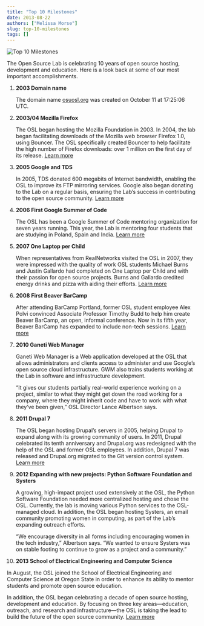 ```yaml
---
title: "Top 10 Milestones"
date: 2013-08-22
authors: ["Melissa Morse"]
slug: top-10-milestones
tags: []
---
```


![Top 10 Milestones](/images/top-10-milestones.jpg#blog)

The Open Source Lab is celebrating 10 years of open source hosting, development and education. Here is a look back at
some of our most important accomplishments.

1. **2003 Domain name**

   The domain name [osuosl.org](/) was created on October 11 at 17:25:06 UTC.

2. **2003/04 Mozilla Firefox**

   The OSL began hosting the Mozilla Foundation in 2003. In 2004, the lab began facilitating downloads of the Mozilla
   web browser Firefox 1.0, using Bouncer. The OSL specifically created Bouncer to help facilitate the high number of
   Firefox downloads: over 1 million on the first day of its release. [Learn more](/blog/look-back-mozilla-firefox-10)

3. **2005 Google and TDS**

   In 2005, TDS donated 600 megabits of Internet bandwidth, enabling the OSL to improve its FTP mirroring services.
   Google also began donating to the Lab on a regular basis, ensuring the Lab’s success in contributing to the open
   source community. [Learn more](/blog/look-back-osls-partnerships-google-and-tds)

4. **2006 First Google Summer of Code**

   The OSL has been a Google Summer of Code mentoring organization for seven years running. This year, the Lab is
   mentoring four students that are studying in Poland, Spain and India.
   [Learn more](/blog/osl-to-mentor-four-in-google-summer-of-code)

5. **2007 One Laptop per Child**

   When representatives from RealNetworks visited the OSL in 2007, they were impressed with the quality of work OSL
   students Michael Burns and Justin Gallardo had completed on One Laptop per Child and with their passion for open
   source projects. Burns and Gallardo credited energy drinks and pizza with aiding their efforts.
   [Learn more](http://oregonstate.edu/ua/ncs/archives/2007/apr/realnetworks-rewards-efforts-osu-student-programmers)

6. **2008 First Beaver BarCamp**

   After attending BarCamp Portland, former OSL student employee Alex Polvi convinced Associate Professor Timothy Budd
   to help him create Beaver BarCamp, an open, informal conference. Now in its fifth year, Beaver BarCamp has expanded
   to include non-tech sessions. [Learn more](/blog/look-back-beaver-barcamp-1)

7. **2010 Ganeti Web Manager**

   Ganeti Web Manager is a Web application developed at the OSL that allows administrators and clients access to
   administer and use Google’s open source cloud infrastructure. GWM also trains students working at the Lab in software
   and infrastructure development.

   “It gives our students partially real-world experience working on a project, similar to what they might get down the
   road working for a company, where they might inherit code and have to work with what they’ve been given,” OSL
   Director Lance Albertson says.

8. **2011 Drupal 7**

   The OSL began hosting Drupal’s servers in 2005, helping Drupal to expand along with its growing community of users.
   In 2011, Drupal celebrated its tenth anniversary and Drupal.org was redesigned with the help of the OSL and former
   OSL employees. In addition, Drupal 7 was released and Drupal.org migrated to the Git version control system.
   [Learn more](/blog/support-success)

9. **2012 Expanding with new projects: Python Software Foundation and Systers**

   A growing, high-impact project used extensively at the OSL, the Python Software Foundation needed more centralized
   hosting and chose the OSL. Currently, the lab is moving various Python services to the OSL-managed cloud. In
   addition, the OSL began hosting Systers, an email community promoting women in computing, as part of the Lab’s
   expanding outreach efforts.

   “We encourage diversity in all forms including encouraging women in the tech industry,” Albertson says. “We wanted to
   ensure Systers was on stable footing to continue to grow as a project and a community.”

10. **2013 School of Electrical Engineering and Computer Science**

In August, the OSL joined the School of Electrical Engineering and Computer Science at Oregon State in order to enhance
its ability to mentor students and promote open source education.

In addition, the OSL began celebrating a decade of open source hosting, development and education. By focusing on three
key areas—education, outreach, and research and infrastructure—the OSL is taking the lead to build the future of the
open source community. [Learn more](/blog/osl-announces-10-year-celebration-attends-oscon)
